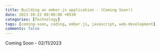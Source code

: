 ```yaml
--- 
title: Building an ember.js application - (Coming Soon!)
date: 2023-10-22 00:00:00 +0530
categories: [Technology]
tags: [coming-soon, coding, ember.js, javascript, web-development]
comments: false
---
```


Coming Soon - 02/11/2023